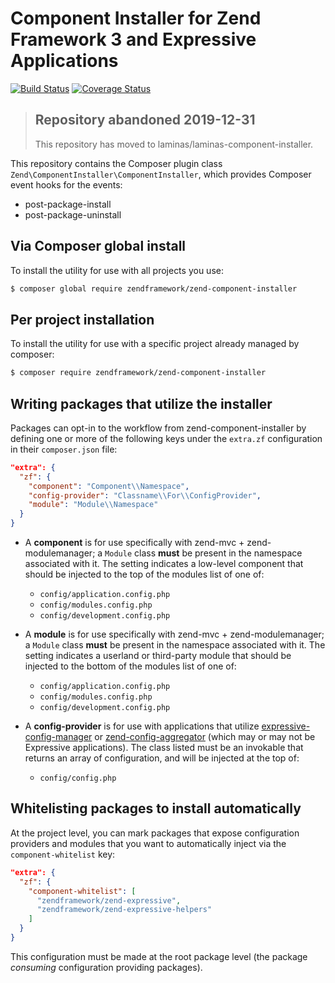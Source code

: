 # Component Installer for Zend Framework 3 and Expressive Applications
[![Build Status](https://secure.travis-ci.org/zendframework/zend-component-installer.svg?branch=master)](https://secure.travis-ci.org/zendframework/zend-component-installer)
[![Coverage Status](https://coveralls.io/repos/github/zendframework/zend-component-installer/badge.svg?branch=master)](https://coveralls.io/github/zendframework/zend-component-installer?branch=master)

> ## Repository abandoned 2019-12-31
>
> This repository has moved to laminas/laminas-component-installer.

This repository contains the Composer plugin class `Zend\ComponentInstaller\ComponentInstaller`,
which provides Composer event hooks for the events:

- post-package-install
- post-package-uninstall

## Via Composer global install

To install the utility for use with all projects you use:

```bash
$ composer global require zendframework/zend-component-installer
```

## Per project installation

To install the utility for use with a specific project already managed by
composer:

```bash
$ composer require zendframework/zend-component-installer
```

## Writing packages that utilize the installer

Packages can opt-in to the workflow from zend-component-installer by defining
one or more of the following keys under the `extra.zf` configuration in their
`composer.json` file:

```json
"extra": {
  "zf": {
    "component": "Component\\Namespace",
    "config-provider": "Classname\\For\\ConfigProvider",
    "module": "Module\\Namespace"
  }
}
```

- A **component** is for use specifically with zend-mvc + zend-modulemanager;
  a `Module` class **must** be present in the namespace associated with it.
  The setting indicates a low-level component that should be injected to the top
  of the modules list of one of:
  - `config/application.config.php`
  - `config/modules.config.php`
  - `config/development.config.php`

- A **module** is for use specifically with zend-mvc + zend-modulemanager;
  a `Module` class **must** be present in the namespace associated with it.
  The setting indicates a userland or third-party module that should be injected
  to the bottom of the modules list of one of:
  - `config/application.config.php`
  - `config/modules.config.php`
  - `config/development.config.php`

- A **config-provider** is for use with applications that utilize
  [expressive-config-manager](https://github.com/mtymek/expressive-config-manager)
  or [zend-config-aggregator](https://github.com/zendframework/zend-config-aggregator)
  (which may or may not be Expressive applications). The class listed must be an
  invokable that returns an array of configuration, and will be injected at the
  top of:
  - `config/config.php`

## Whitelisting packages to install automatically

At the project level, you can mark packages that expose configuration providers
and modules that you want to automatically inject via the `component-whitelist`
key:

```json
"extra": {
  "zf": {
    "component-whitelist": [
      "zendframework/zend-expressive",
      "zendframework/zend-expressive-helpers"
    ]
  }
}
```

This configuration must be made at the root package level (the package
_consuming_ configuration providing packages).